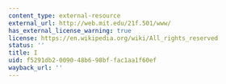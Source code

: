 ```yaml
---
content_type: external-resource
external_url: http://web.mit.edu/21f.501/www/
has_external_license_warning: true
license: https://en.wikipedia.org/wiki/All_rights_reserved
status: ''
title: I
uid: f5291db2-0090-48b6-98bf-fac1aa1f60ef
wayback_url: ''
---
```

